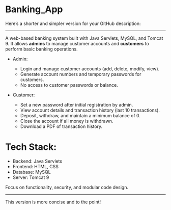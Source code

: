 # Banking_App

Here’s a shorter and simpler version for your GitHub description:

---


A web-based banking system built with Java Servlets, MySQL, and Tomcat 9. It allows **admins** to manage customer accounts and **customers** to perform basic banking operations.


- Admin: 
  - Login and manage customer accounts (add, delete, modify, view).
  - Generate account numbers and temporary passwords for customers.
  - No access to customer passwords or balance.

- Customer:
  - Set a new password after initial registration by admin.
  - View account details and transaction history (last 10 transactions).
  - Deposit, withdraw, and maintain a minimum balance of 0.
  - Close the account if all money is withdrawn.
  - Download a PDF of transaction history.

# Tech Stack: 
- Backend: Java Servlets
- Frontend: HTML, CSS
- Database: MySQL
- Server: Tomcat 9

Focus on functionality, security, and modular code design. 

---

This version is more concise and to the point!
